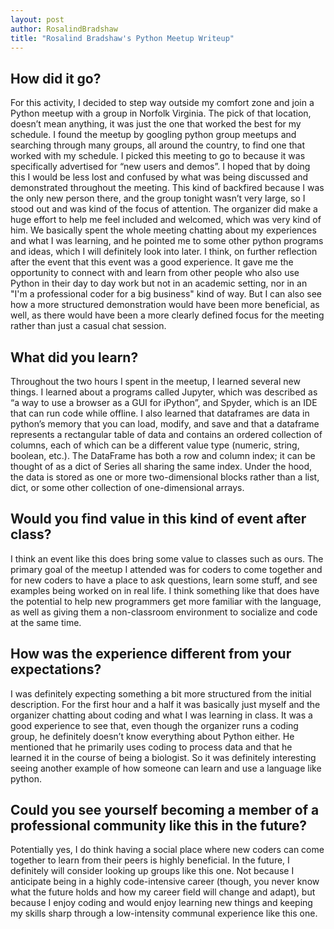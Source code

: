 ```yaml
---
layout: post
author: RosalindBradshaw
title: "Rosalind Bradshaw's Python Meetup Writeup"
---
```



## How did it go?

For this activity, I decided to step way outside my comfort zone and join a Python meetup with a group in Norfolk Virginia. The pick of that location, 
doesn’t mean anything, it was just the one that worked the best for my schedule. I found the meetup by googling python group meetups and searching through 
many groups, all around the country, to find one that worked with my schedule.
I picked this meeting to go to because it was specifically advertised for “new users and demos”. I hoped that by doing this I would be less lost and 
confused by what was being discussed and demonstrated throughout the meeting.
This kind of backfired because I was the only new person there, and the group tonight wasn’t very large, so I stood out and was kind of the focus of 
attention. The organizer did make a huge effort to help me feel included and welcomed, which was very kind of him. We basically spent the whole meeting 
chatting about my experiences and what I was learning, and he pointed me to some other python programs and ideas, which I will definitely look into later.
I think, on further reflection after the event that this event was a good experience. It gave me the opportunity to connect with and learn from other people
who also use Python in their day to day work but not in an academic setting, nor in an "I'm a professional coder for a big business" kind of way. But I can
also see how a more structured demonstration would have been more beneficial, as well, as there would have been a more clearly defined focus for the meeting
rather than just a casual chat session.


## What did you learn?

Throughout the two hours I spent in the meetup, I learned several new things. I learned about a programs called Jupyter, which was described as 
“a way to use a browser as a GUI for iPython”, and Spyder, which is an IDE that can run code while offline. I also learned that dataframes are data in 
python’s memory that you can load, modify, and save and that a dataframe represents a rectangular table of data and contains an ordered collection of 
columns, each of which can be a different value type (numeric, string, boolean, etc.). The DataFrame has both a row and column index; it can be thought of 
as a dict of Series all sharing the same index. Under the hood, the data is stored as one or more two-dimensional blocks rather than a list, dict, or some 
other collection of one-dimensional arrays.


## Would you find value in this kind of event after class?

I think an event like this does bring some value to classes such as ours. The primary goal of the meetup I attended was for coders to come together and for 
new coders to have a place to ask questions, learn some stuff, and see examples being worked on in real life. I think something like that does have the 
potential to help new programmers get more familiar with the language, as well as giving them a non-classroom environment to socialize and code at the same
time.


## How was the experience different from your expectations?

I was definitely expecting something a bit more structured from the initial description. For the first hour and a half it was basically just myself and 
the organizer chatting about coding and what I was learning in class. It was a good experience to see that, even though the organizer runs a coding group, 
he definitely doesn’t know everything about Python either. He mentioned that he primarily uses coding to process data and that he learned it in the course 
of being a biologist. So it was definitely interesting seeing another example of how someone can learn and use a language like python.


## Could you see yourself becoming a member of a professional community like this in the future?

Potentially yes, I do think having a social place where new coders can come together to learn from their peers is highly beneficial. In the future, 
I definitely will consider looking up groups like this one. Not because I anticipate being in a highly code-intensive career (though, you never know what 
the future holds and how my career field will change and adapt), but because I enjoy coding and would enjoy learning new things and keeping my skills sharp 
through a low-intensity communal experience like this one.
